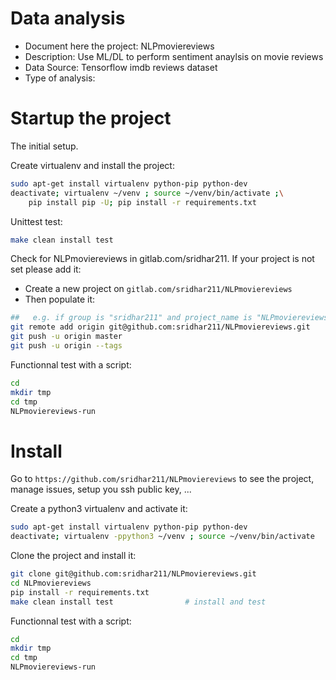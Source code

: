 # Data analysis
- Document here the project: NLPmoviereviews
- Description: Use ML/DL to perform sentiment anaylsis on movie reviews
- Data Source: Tensorflow imdb reviews dataset
- Type of analysis:


# Startup the project

The initial setup.

Create virtualenv and install the project:
```bash
sudo apt-get install virtualenv python-pip python-dev
deactivate; virtualenv ~/venv ; source ~/venv/bin/activate ;\
    pip install pip -U; pip install -r requirements.txt
```

Unittest test:
```bash
make clean install test
```

Check for NLPmoviereviews in gitlab.com/sridhar211.
If your project is not set please add it:

- Create a new project on `gitlab.com/sridhar211/NLPmoviereviews`
- Then populate it:

```bash
##   e.g. if group is "sridhar211" and project_name is "NLPmoviereviews"
git remote add origin git@github.com:sridhar211/NLPmoviereviews.git
git push -u origin master
git push -u origin --tags
```

Functionnal test with a script:

```bash
cd
mkdir tmp
cd tmp
NLPmoviereviews-run
```

# Install

Go to `https://github.com/sridhar211/NLPmoviereviews` to see the project, manage issues,
setup you ssh public key, ...

Create a python3 virtualenv and activate it:

```bash
sudo apt-get install virtualenv python-pip python-dev
deactivate; virtualenv -ppython3 ~/venv ; source ~/venv/bin/activate
```

Clone the project and install it:

```bash
git clone git@github.com:sridhar211/NLPmoviereviews.git
cd NLPmoviereviews
pip install -r requirements.txt
make clean install test                # install and test
```
Functionnal test with a script:

```bash
cd
mkdir tmp
cd tmp
NLPmoviereviews-run
```
